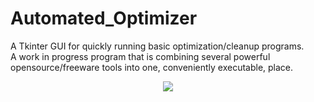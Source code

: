 # Automated_Optimizer

A Tkinter GUI for quickly running basic optimization/cleanup programs.<br>
A work in progress program that is combining several powerful opensource/freeware tools into one, conveniently executable, place.<br>
<p align="center">
<img src='http://s16.postimg.org/gxucqw6k5/Untitled.png'>
</center>
